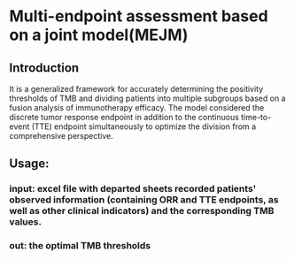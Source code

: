 # Multi-endpoint assessment based on a joint model(MEJM)
## Introduction
It is a generalized framework for accurately determining the positivity thresholds of TMB and dividing patients into multiple subgroups based on a fusion analysis of immunotherapy efficacy. The model considered the discrete tumor response endpoint in addition to the continuous time-to-event (TTE) endpoint simultaneously to optimize the division from a comprehensive perspective.
## Usage:
### input: excel file with departed sheets recorded patients' observed information (containing ORR and TTE endpoints, as well as other clinical indicators) and the corresponding TMB values.
### out: the optimal TMB thresholds
